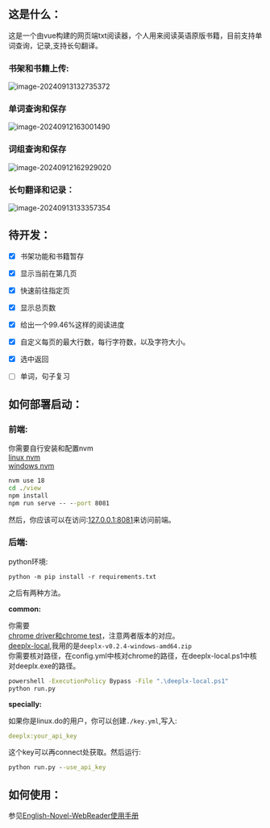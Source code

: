 ## 这是什么：

这是一个由vue构建的网页端txt阅读器，个人用来阅读英语原版书籍，目前支持单词查询，记录,支持长句翻译。

### 书架和书籍上传:

![image-20240913132735372](https://fastly.jsdelivr.net/gh/MrXnneHang/blog_img/BlogHosting/img/24/09/202409131327598.png)

### 单词查询和保存

![image-20240912163001490](https://fastly.jsdelivr.net/gh/MrXnneHang/blog_img/BlogHosting/img/24/09/202409121630112.png)

### 词组查询和保存

 ![image-20240912162929020](https://fastly.jsdelivr.net/gh/MrXnneHang/blog_img/BlogHosting/img/24/09/202409121629345.png)

### 长句翻译和记录：

![image-20240913133357354](https://fastly.jsdelivr.net/gh/MrXnneHang/blog_img/BlogHosting/img/24/09/202409131334335.png)



## 待开发：

* [x] 书架功能和书籍暂存
* [x] 显示当前在第几页
* [x] 快速前往指定页
* [x] 显示总页数
* [x] 给出一个99.46%这样的阅读进度
* [x] 自定义每页的最大行数，每行字符数，以及字符大小。
* [x] 选中返回
* [ ] 单词，句子复习



## 如何部署启动：

### 前端: 

你需要自行安装和配置nvm   
[linux nvm](https://github.com/nvm-sh/nvm)    
[windows nvm](https://github.com/coreybutler/nvm-windows/releases)   


```cmd
nvm use 18
cd ./view
npm install 
npm run serve -- --port 8081
```

然后，你应该可以在访问:[127.0.0.1:8081](127.0.0.1:8081)来访问前端。

### 后端:

python环境:
```
python -m pip install -r requirements.txt
```
之后有两种方法。   

**common:**    

你需要    
[chrome driver和chrome test](https://googlechromelabs.github.io/chrome-for-testing/)，注意两者版本的对应。    
[deeplx-local](https://github.com/ycvk/deeplx-local/releases/tag/v0.2.4),我用的是`deeplx-v0.2.4-windows-amd64.zip`    
你需要核对路径，在config.yml中核对chrome的路径，在deeplx-local.ps1中核对deeplx.exe的路径。
```cmd
powershell -ExecutionPolicy Bypass -File ".\deeplx-local.ps1"
python run.py
```

**specially:**    

如果你是linux.do的用户，你可以创建`./key.yml`,写入:  
```yaml
deeplx:your_api_key   
```
这个key可以再connect处获取。然后运行:
```cmd
python run.py --use_api_key
```





## 如何使用：

参见[English-Novel-WebReader使用手册](./English-Novel-WebReader使用手册.md)
